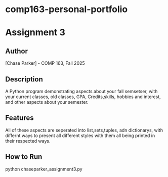 # comp163-personal-portfolio
# Assignment 3
 ## Author
 [Chase Parker] - COMP 163, Fall 2025
 ## Description
 A Python program demonstrating aspects about your fall semsetser, with your current classes, old classes, GPA, Credits,skills, hobbies and interest, and other aspects about your semester. 
 ## Features
All of these aspects are seperated into list,sets,tuples, adn dictionarys, with differnt ways to present all different styles with them all being printed in their respected ways.
 ## How to Run
 python chaseparker_assignment3.py
